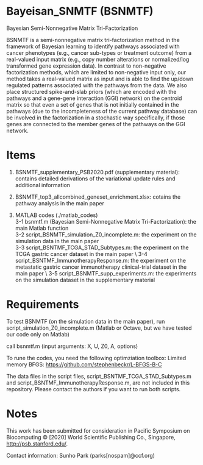 # Bayeisan_SNMTF (BSNMTF)
Bayesian Semi-Nonnegative Matrix Tri-Factorization

BSNMTF is a semi-nonnegative matrix tri-factorization method in the framework of Bayesian learning to identify pathways associated with cancer phenotypes (e.g., cancer sub-types or treatment outcome) from a real-valued input matrix (e.g., copy number alterations or normalized/log transformed gene expression data). In contrast to non-negative factorization methods, which are limited to non-negative input only, our method takes a real-valued matrix as input and is able to find the up/down regulated patterns associated with the pathways from the data. We also place structured spike-and-slab priors (which are encoded with the pathways and a gene-gene interaction (GGI) network) on the centroid matrix so that even a set of genes that is not initially contained in the pathways (due to the incompleteness of the current pathway database) can be involved in the factorization in a stochastic way specifically, if those genes are connected to the member genes of the pathways on the GGI network. 

# Items
1. BSNMTF_supplementary_PSB2020.pdf (supplementary material): contains detailed derivations of the variational update rules and additional information

2. BSNMTF_top3_allcombined_geneset_enrichment.xlsx: cotains the pathway analysis in the main paper

3. MATLAB codes (./matlab_codes) \
3-1 bsnmtf.m (Bayesian Semi-Nonnegative Matrix Tri-Factorization): the main Matlab function \
3-2 script_BSNMTF_simulation_Z0_incomplete.m: the experiment on the simulation data in the main paper \
3-3 script_BSNTMF_TCGA_STAD_Subtypes.m: the experiment on the TCGA gastric cancer dataset in the main paper \ 
3-4 script_BSNTMF_ImmunotherapyResponse.m: the experiment on the metastatic gastric cancer immunotherapy clinical-trial dataset in the main paper \ 
3-5 script_BSNMTF_supp_experiments.m: the experiments on the simulation dataset in the supplementary material

# Requirements
To test BSNMTF (on the simulation data in the main paper), run script_simulation_Z0_incomplete.m (Matlab or Octave, but we have tested our code only on Matlab)

call bsnmtf.m  (input arguments: X, U, Z0, A, options)

To rune the codes, you need the following optimziation toolbox: 
Limited memory BFGS: https://github.com/stephenbeckr/L-BFGS-B-C

The data files in the script files, script_BSNTMF_TCGA_STAD_Subtypes.m and script_BSNTMF_ImmunotherapyResponse.m, are not included in this repository. Please contact the authors if you want to run both scripts.

# Notes
This work has been submitted for consideration in Pacific Symposium on Biocomputing © [2020] World Scientific Publishing Co., Singapore, http://psb.stanford.edu/.

Contact information: Sunho Park (parks[nospam]@ccf.org) 


